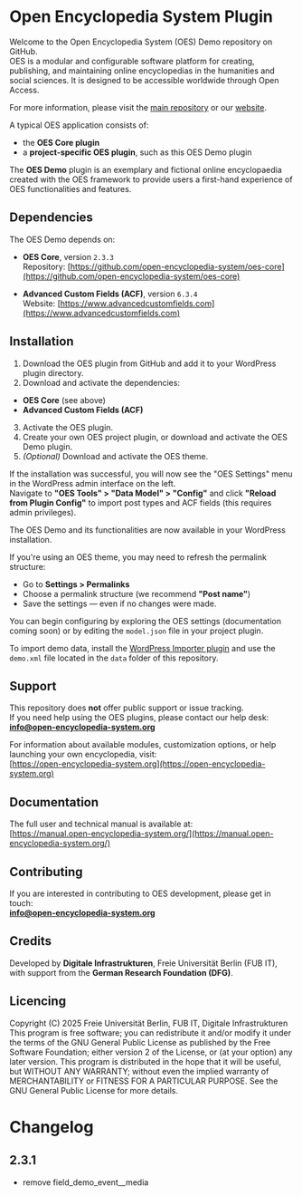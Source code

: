 # Open Encyclopedia System Plugin
Welcome to the Open Encyclopedia System (OES) Demo repository on GitHub.  
OES is a modular and configurable software platform for creating, publishing, and maintaining online encyclopedias in the humanities and social sciences. It is designed to be accessible worldwide through Open Access.

For more information, please visit the [main repository](https://github.com/open-encyclopedia-system) or our [website](https://open-encyclopedia-system.org).

A typical OES application consists of:
- the **OES Core plugin**
- a **project-specific OES plugin**, such as this OES Demo plugin

The **OES Demo** plugin is an exemplary and fictional online encyclopaedia created with the OES framework to provide users a first-hand experience of OES functionalities and features.

## Dependencies
The OES Demo depends on:

- **OES Core**, version `2.3.3`  
  Repository: [https://github.com/open-encyclopedia-system/oes-core](https://github.com/open-encyclopedia-system/oes-core)

- **Advanced Custom Fields (ACF)**, version `6.3.4`  
  Website: [https://www.advancedcustomfields.com](https://www.advancedcustomfields.com)

## Installation
1. Download the OES plugin from GitHub and add it to your WordPress plugin directory.
2. Download and activate the dependencies:
  - **OES Core** (see above)
  - **Advanced Custom Fields (ACF)**
3. Activate the OES plugin.
4. Create your own OES project plugin, or download and activate the OES Demo plugin.
5. *(Optional)* Download and activate the OES theme.

If the installation was successful, you will now see the "OES Settings" menu in the WordPress admin interface on the left.  
Navigate to **"OES Tools" > "Data Model" > "Config"** and click **"Reload from Plugin Config"** to import post types and ACF fields (this requires admin privileges).

The OES Demo and its functionalities are now available in your WordPress installation.

If you're using an OES theme, you may need to refresh the permalink structure:
- Go to **Settings > Permalinks**
- Choose a permalink structure (we recommend **"Post name"**)
- Save the settings — even if no changes were made.

You can begin configuring by exploring the OES settings (documentation coming soon) or by editing the `model.json` file in your project plugin.

To import demo data, install the [WordPress Importer plugin](https://de.wordpress.org/plugins/wordpress-importer/) and use the `demo.xml` file located in the `data` folder of this repository.

## Support
This repository does **not** offer public support or issue tracking.  
If you need help using the OES plugins, please contact our help desk:  
**info@open-encyclopedia-system.org**

For information about available modules, customization options, or help launching your own encyclopedia, visit:  
[https://open-encyclopedia-system.org](https://open-encyclopedia-system.org)

## Documentation
The full user and technical manual is available at:  
[https://manual.open-encyclopedia-system.org/](https://manual.open-encyclopedia-system.org/)

## Contributing
If you are interested in contributing to OES development, please get in touch:  
**info@open-encyclopedia-system.org**

## Credits
Developed by **Digitale Infrastrukturen**, Freie Universität Berlin (FUB IT),  
with support from the **German Research Foundation (DFG)**.

## Licencing
Copyright (C) 2025
Freie Universität Berlin, FUB IT, Digitale Infrastrukturen
This program is free software; you can redistribute it and/or modify it under the terms of the GNU General Public
License as published by the Free Software Foundation; either version 2 of the License, or (at your option) any later
version.
This program is distributed in the hope that it will be useful, but WITHOUT ANY WARRANTY; without even the implied
warranty of MERCHANTABILITY or FITNESS FOR A PARTICULAR PURPOSE.  See the GNU General Public License for more details.

# Changelog

## 2.3.1
- remove field_demo_event__media